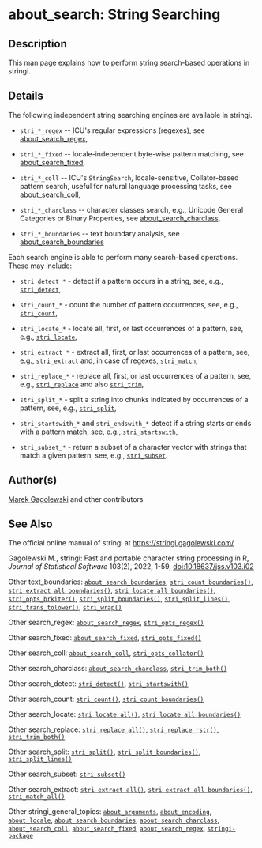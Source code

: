 # about_search: String Searching

## Description

This man page explains how to perform string search-based operations in <span class="pkg">stringi</span>.

## Details

The following independent string searching engines are available in <span class="pkg">stringi</span>.

-   `stri_*_regex` -- <span class="pkg">ICU</span>\'s regular expressions (regexes), see [about_search_regex](about_search_regex.md),

-   `stri_*_fixed` -- locale-independent byte-wise pattern matching, see [about_search_fixed](about_search_fixed.md),

-   `stri_*_coll` -- <span class="pkg">ICU</span>\'s `StringSearch`, locale-sensitive, Collator-based pattern search, useful for natural language processing tasks, see [about_search_coll](about_search_coll.md),

-   `stri_*_charclass` -- character classes search, e.g., Unicode General Categories or Binary Properties, see [about_search_charclass](about_search_charclass.md),

-   `stri_*_boundaries` -- text boundary analysis, see [about_search_boundaries](about_search_boundaries.md)

Each search engine is able to perform many search-based operations. These may include:

-   `stri_detect_*` - detect if a pattern occurs in a string, see, e.g., [`stri_detect`](stri_detect.md),

-   `stri_count_*` - count the number of pattern occurrences, see, e.g., [`stri_count`](stri_count.md),

-   `stri_locate_*` - locate all, first, or last occurrences of a pattern, see, e.g., [`stri_locate`](stri_locate.md),

-   `stri_extract_*` - extract all, first, or last occurrences of a pattern, see, e.g., [`stri_extract`](stri_extract.md) and, in case of regexes, [`stri_match`](stri_match.md),

-   `stri_replace_*` - replace all, first, or last occurrences of a pattern, see, e.g., [`stri_replace`](stri_replace.md) and also [`stri_trim`](stri_trim.md),

-   `stri_split_*` - split a string into chunks indicated by occurrences of a pattern, see, e.g., [`stri_split`](stri_split.md),

-   `stri_startswith_*` and `stri_endswith_*` detect if a string starts or ends with a pattern match, see, e.g., [`stri_startswith`](stri_startsendswith.md),

-   `stri_subset_*` - return a subset of a character vector with strings that match a given pattern, see, e.g., [`stri_subset`](stri_subset.md).

## Author(s)

[Marek Gagolewski](https://www.gagolewski.com/) and other contributors

## See Also

The official online manual of <span class="pkg">stringi</span> at <https://stringi.gagolewski.com/>

Gagolewski M., <span class="pkg">stringi</span>: Fast and portable character string processing in R, *Journal of Statistical Software* 103(2), 2022, 1-59, [doi:10.18637/jss.v103.i02](https://doi.org/10.18637/jss.v103.i02)

Other text_boundaries: [`about_search_boundaries`](about_search_boundaries.md), [`stri_count_boundaries()`](stri_count_boundaries.md), [`stri_extract_all_boundaries()`](stri_extract_boundaries.md), [`stri_locate_all_boundaries()`](stri_locate_boundaries.md), [`stri_opts_brkiter()`](stri_opts_brkiter.md), [`stri_split_boundaries()`](stri_split_boundaries.md), [`stri_split_lines()`](stri_split_lines.md), [`stri_trans_tolower()`](stri_trans_casemap.md), [`stri_wrap()`](stri_wrap.md)

Other search_regex: [`about_search_regex`](about_search_regex.md), [`stri_opts_regex()`](stri_opts_regex.md)

Other search_fixed: [`about_search_fixed`](about_search_fixed.md), [`stri_opts_fixed()`](stri_opts_fixed.md)

Other search_coll: [`about_search_coll`](about_search_coll.md), [`stri_opts_collator()`](stri_opts_collator.md)

Other search_charclass: [`about_search_charclass`](about_search_charclass.md), [`stri_trim_both()`](stri_trim.md)

Other search_detect: [`stri_detect()`](stri_detect.md), [`stri_startswith()`](stri_startsendswith.md)

Other search_count: [`stri_count()`](stri_count.md), [`stri_count_boundaries()`](stri_count_boundaries.md)

Other search_locate: [`stri_locate_all()`](stri_locate.md), [`stri_locate_all_boundaries()`](stri_locate_boundaries.md)

Other search_replace: [`stri_replace_all()`](stri_replace.md), [`stri_replace_rstr()`](stri_replace_rstr.md), [`stri_trim_both()`](stri_trim.md)

Other search_split: [`stri_split()`](stri_split.md), [`stri_split_boundaries()`](stri_split_boundaries.md), [`stri_split_lines()`](stri_split_lines.md)

Other search_subset: [`stri_subset()`](stri_subset.md)

Other search_extract: [`stri_extract_all()`](stri_extract.md), [`stri_extract_all_boundaries()`](stri_extract_boundaries.md), [`stri_match_all()`](stri_match.md)

Other stringi_general_topics: [`about_arguments`](about_arguments.md), [`about_encoding`](about_encoding.md), [`about_locale`](about_locale.md), [`about_search_boundaries`](about_search_boundaries.md), [`about_search_charclass`](about_search_charclass.md), [`about_search_coll`](about_search_coll.md), [`about_search_fixed`](about_search_fixed.md), [`about_search_regex`](about_search_regex.md), [`stringi-package`](stringi-package.md)
